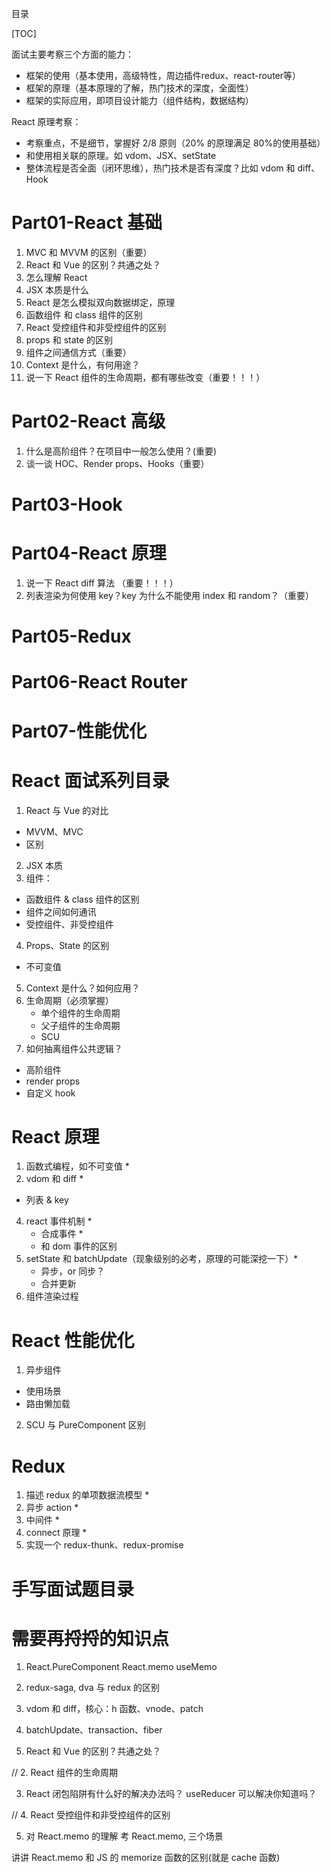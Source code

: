 目录

[TOC]

面试主要考察三个方面的能力：
- 框架的使用（基本使用，高级特性，周边插件redux、react-router等）
- 框架的原理（基本原理的了解，热门技术的深度，全面性）
- 框架的实际应用，即项目设计能力（组件结构，数据结构）

React 原理考察：
- 考察重点，不是细节，掌握好 2/8 原则（20% 的原理满足 80%的使用基础）
- 和使用相关联的原理。如 vdom、JSX、setState
- 整体流程是否全面（闭环思维），热门技术是否有深度？比如 vdom 和 diff、Hook


# Part01-React 基础
1. MVC 和 MVVM 的区别（重要）
2. React 和 Vue 的区别？共通之处？
3. 怎么理解 React
4. JSX 本质是什么
5. React 是怎么模拟双向数据绑定，原理
6. 函数组件 和 class 组件的区别
7. React 受控组件和非受控组件的区别
8. props 和 state 的区别
9. 组件之间通信方式（重要）
10. Context 是什么，有何用途？
11. 说一下 React 组件的生命周期，都有哪些改变（重要！！！）

# Part02-React 高级
1. 什么是高阶组件？在项目中一般怎么使用？(重要)
2. 谈一谈 HOC、Render props、Hooks（重要）

# Part03-Hook

# Part04-React 原理
1. 说一下 React diff 算法 （重要！！！）
2. 列表渲染为何使用 key？key 为什么不能使用 index 和 random？（重要）


# Part05-Redux

# Part06-React Router

# Part07-性能优化



# React 面试系列目录
1. React 与 Vue 的对比
  - MVVM、MVC
  - 区别
2. JSX 本质
3. 组件：
  - 函数组件 & class 组件的区别
  - 组件之间如何通讯
  - 受控组件、非受控组件
4. Props、State 的区别
  - 不可变值  
5. Context 是什么？如何应用？
6. 生命周期（必须掌握）
    - 单个组件的生命周期
    - 父子组件的生命周期
    - SCU
7. 如何抽离组件公共逻辑？
  - 高阶组件
  - render props
  - 自定义 hook




# React 原理
1. 函数式编程，如不可变值 *
2. vdom 和 diff * 
  - 列表 & key
4. react 事件机制 *
    - 合成事件 *
    - 和 dom 事件的区别  
5. setState 和 batchUpdate（现象级别的必考，原理的可能深挖一下）*
    - 异步，or 同步？
    - 合并更新
6. 组件渲染过程


# React 性能优化
1. 异步组件
  - 使用场景
  - 路由懒加载
2. SCU 与 PureComponent 区别

# Redux
1. 描述 redux 的单项数据流模型 *
2. 异步 action *
3. 中间件 *
4. connect 原理 *
5. 实现一个 redux-thunk、redux-promise




# 手写面试题目录


# 需要再捋捋的知识点
1. React.PureComponent React.memo useMemo
2. redux-saga, dva 与 redux 的区别
3. vdom 和 diff，核心：h 函数、vnode、patch
4. batchUpdate、transaction、fiber


1. React 和 Vue 的区别？共通之处？

// 2. React 组件的生命周期


3. React 闭包陷阱有什么好的解决办法吗？
useReducer 可以解决你知道吗？

// 4. React 受控组件和非受控组件的区别

5. 对 React.memo 的理解
考 React.memo, 三个场景

讲讲 React.memo 和 JS 的 memorize 函数的区别(就是 cache 函数)
